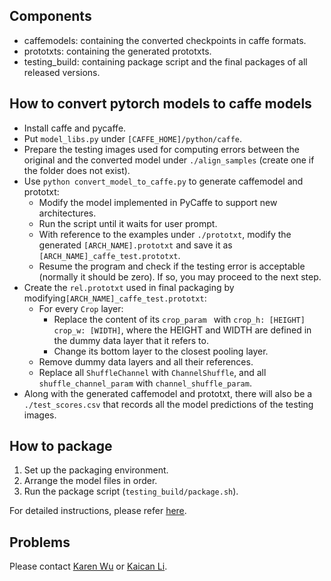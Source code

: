 ## Components
- caffemodels: containing the converted checkpoints in caffe formats.
- prototxts: containing the generated prototxts.
- testing_build: containing package script and the final packages of all released versions.

## How to convert pytorch models to caffe models
* Install caffe and pycaffe.  
* Put `model_libs.py` under `[CAFFE_HOME]/python/caffe`.
* Prepare the testing images used for computing errors between the original and the converted model under `./align_samples` (create one if the folder does not exist).
* Use `python convert_model_to_caffe.py` to generate caffemodel and prototxt:
  * Modify the model implemented in PyCaffe to support new architectures.
  * Run the script until it waits for user prompt.
  * With reference to the examples under `./prototxt`, modify the generated `[ARCH_NAME].prototxt` and save it as `[ARCH_NAME]_caffe_test.prototxt`.
  * Resume the program and check if the testing error is acceptable (normally it should be zero). If so, you may proceed to the next step.
* Create the `rel.prototxt` used in final packaging by modifying`[ARCH_NAME]_caffe_test.prototxt`:
  * For every `Crop` layer:
    * Replace the content of its `crop_param ` with `crop_h: [HEIGHT] crop_w: [WIDTH]`, where the HEIGHT and WIDTH are defined in the dummy data layer that it refers to.
    * Change its bottom layer to the closest pooling layer.
  * Remove dummy data layers and all their references.
  * Replace all `ShuffleChannel` with `ChannelShuffle`, and all `shuffle_channel_param` with `channel_shuffle_param`.
* Along with the generated caffemodel and prototxt, there will also be a `./test_scores.csv` that records all the model predictions of the testing images.

## How to package
1. Set up the packaging environment.
2. Arrange the model files in order.
3. Run the package script (`testing_build/package.sh`).

For detailed instructions, please refer [here](http://note.youdao.com/noteshare?id=93964ab18a4907782fb5b3a39c7fbbfd).

## Problems
Please contact [Karen Wu](mailto:wuqiuhua@sensetime.com) or [Kaican Li](mailto:mjust.lkc@gmail.com).
